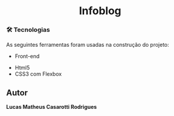 
<h1 align="center">Infoblog</h1>


### 🛠 Tecnologias
As seguintes ferramentas foram usadas na construção do projeto:
* Front-end
- Html5
- CSS3 com Flexbox

## Autor

  **Lucas Matheus Casarotti Rodrigues** 

